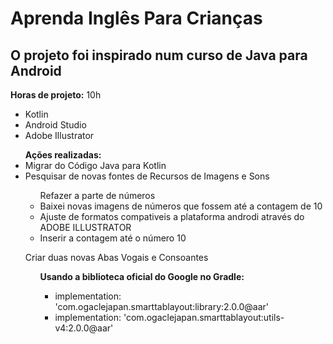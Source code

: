 # Aprenda Inglês Para Crianças

## O projeto foi inspirado num curso de Java para Android

<b>Horas de projeto:</b> 10h
 - Kotlin
 - Android Studio
 - Adobe Illustrator

<ul><b>Ações realizadas:</b> 
  <li> Migrar do Código Java para Kotlin</li>
  <li> Pesquisar de novas fontes de Recursos de Imagens e Sons</li>
  <ul> Refazer a parte de números
   <li> Baixei novas imagens de números que fossem até a contagem de 10</li>
   <li> Ajuste de formatos compativeis a plataforma androdi através do ADOBE ILLUSTRATOR</li>
   <li> Inserir a contagem até o número 10</li></ul>
  
  Criar duas novas Abas Vogais e Consoantes
         <ul><b>Usando a biblioteca oficial do Google no Gradle:</b>
       <ul>
           <li> implementation: 'com.ogaclejapan.smarttablayout:library:2.0.0@aar' </li>
           <li> implementation: 'com.ogaclejapan.smarttablayout:utils-v4:2.0.0@aar' </li>
       </ul>
         </ul>
           </ul>
